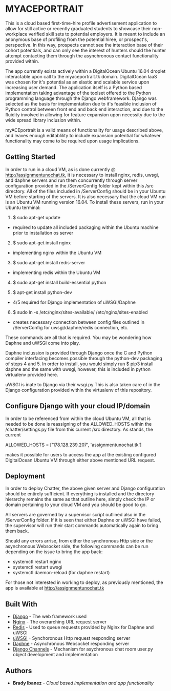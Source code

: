 # MYACEPORTRAIT

This is a cloud based first-time-hire profile advertisement application to allow for still active or recently graduated students to showcase their non-workplace verified skill sets to potential employers. It is meant to include an anonymous base of profiling from the potential hiree, or prospect's, perspective. In this way, prospects cannot see the interaction base of their cohort potentials, and can only see the interest of hunters should the hunter attempt contacting them through the asynchronous contact functionality provided within. 

The app currently exists actively within a DigitalOcean Ubuntu 16.04 droplet interactable upon call to the myaceportrait.tk domain. DigitalOcean IaaS was chosen for it's potential as an elastic and scalable service upon increasing user demand. The application itself is a Python based implementation taking advantage of the toolset offered to the Python programming language through the Django webframework. Django was selected as the basis for implementation due to it's feasible inclusion of Python control between front end and back end interaction, and due to the fluidity involved in allowing for feature expansion upon necessity due to the wide spread library inclusion within. 

myACEportrait is a valid means of functionality for usage described above, and leaves enough editablility to include expansion potential for whatever functionality may come to be required upon usage implications.   

## Getting Started

In order to run in a cloud VM, as is done currently @ http://assignmentunochat.tk, it is necessary to install nginx,
redis, uwsgi, and daphne servers and run them concurrently through server configuration provided in the /ServerConfig folder kept within this /src directory. All of the files included in /ServerConfig should be in your Ubuntu VM before starting of the servers. It is also necessary that the cloud VM run is an Ubuntu VM running version 16.04. To install these servers, run in your Ubuntu terminal:

1) $ sudo apt-get update
  - required to update all included packaging within the Ubuntu machine prior to installation os server

2) $ sudo apt-get install nginx
  - implementing nginx within the Ubuntu VM

3) $ sudo apt-get install redis-server
  - implementing redis within the Ubuntu VM
  
4) $ sudo apt-get install build-essential python

5) $ apt-get install python-dev
  - 4/5 required for Django implementation of uWSGI/Daphne
  
6) $ sudo ln -s /etc/nginx/sites-available/ /etc/nginx/sites-enabled
  - creates necessary connection between config files outlined in /ServerConfig for uwsgi/daphne/redis connection, etc.

These commands are all that is required. You may be wondering how Daphne and uWSGI come into play. 

Daphne inclussion is provided through Django once the C and Python compiler interfacing becomes possible through the python-dev packaging of steps 4 and 5. In order to install, you would simply run $ pip3 install daphne and the same with uwsgi, however, this is included in python virtualenv provided here.  

uWSGI is inate to Django via their wsgi.py This is also taken care of in the Django configuration provided within the virtualenv of this repository.  

## Configure Django with your cloud IP/domain

In order to be referenced from within the cloud Ubuntu VM, all that is needed to be done is reassigning of the ALLOWED_HOSTS within the /chatter/settings.py file from this current /src directory. As stands, the current 

ALLOWED_HOSTS = ['178.128.239.207', 'assignmentunochat.tk']

makes it possible for users to access the app at the existing configured DigitalOcean Ubuntu VM through either above mentioned URL request. 

## Deployment

In order to deploy Chatter, the above given server and Django configuration should be entirely sufficient. If everything is installed and the directory hierarchy remains the same as that outline here, simply check the IP or domain pertaining to your cloud VM and you should be good to go.  

All servers are governed by a supervisor script outlined also in the /ServerConfig folder. If it is seen that either Daphne or uWSGI have failed, the supervisor will run their start commands automatically again to bring them back. 

Should any errors arrise, from either the synchronous Http side or the asynchronous Websocket side, the following commands can be run depending on the issue to bring the app back:

- systemctl restart nginx
- systemctl restart uwsgi
- systemctl daemon-reload (for daphne restart)

For those not interested in working to deploy, as previously mentioned, the app is available at http://assignmentunochat.tk

## Built With

* [Django](https://www.djangoproject.com/) - The web framework used
* [Nginx](https://www.nginx.com/) - The overarching URL request server
* [Redis](https://redis.io/) - Used to queue requests provided by Nginx for Daphne and uWSGI
* [uWSGI](https://uwsgi-docs.readthedocs.io/en/latest/) - Synchoronous Http request responding server
* [Daphne](http://manpages.ubuntu.com/manpages/bionic/man1/daphne.1.html) - Asynchronous Websocket responding server
* [Django Channels](https://channels.readthedocs.io/en/latest/) - Mechanism for asychronous chat room user.py object development and implementation

## Authors

* **Brady Ibanez** - *Cloud based implementation and app functionality* 
